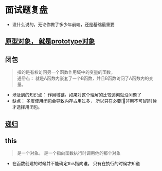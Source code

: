 # 面试题复盘

- 没什么说的，无论你做了多少年前端，还是基础最重要

## [原型对象， 就是prototype对象](./prototype.md)

## 闭包

> 指的是有权访问另一个函数作用域中的变量的函数。 <br/> 通俗点： 就是A函数内嵌套了一个B函数，并且B函数访问了A函数内的变量。

- 涉及到的知识点： 作用域链。如果对这个理解的比较透彻就没问题了
- 缺点： 多度使用闭包会导致内存占用过多， 所以只在必要[非用不可]的时候才选择用闭包。

## [递归](./recusive.md)

## this

> 是一个对象。 是一个指向函数执行时调用他的那个对象

- 在函数创建的时候并不能确定this指向谁。 只有在执行的时候才知道

<!--
原型链，继承
prototype必须要会的哦
闭包
event loop
高阶函数
事件监听多次触发最后才触发真正的逻辑
vuex 事件机制
数组slice
function才有prototype
new FunctionA() 做了什么事情
 -->
